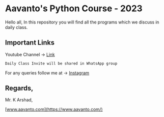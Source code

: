 # Aavanto's Python Course - 2023

Hello all, In this repository you will find all the programs which we discuss in daily class.

## Important Links

Youtube Channel -> [Link](https://youtube.com/@aavantotechnology)

```bash
Daily Class Invite will be shared in WhatsApp group
```

For any queries follow me at ->  [Instagram](https://www.instagram.com/arshad.k.272/)


## Regards,

Mr. K Arshad,

[www.aavanto.com](https://www.aavanto.com/)
